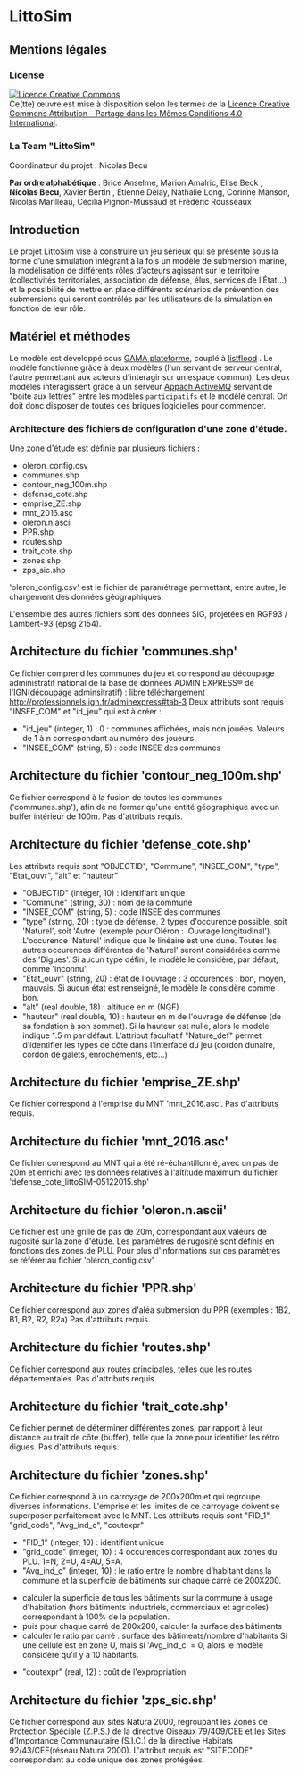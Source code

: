 LittoSim
=========

## Mentions légales

### License

<a rel="license" href="http://creativecommons.org/licenses/by-sa/4.0/"><img alt="Licence Creative Commons" style="border-width:0" src="https://i.creativecommons.org/l/by-sa/4.0/80x15.png" /></a><br />Ce(tte) œuvre est mise à disposition selon les termes de la <a rel="license" href="http://creativecommons.org/licenses/by-sa/4.0/">Licence Creative Commons Attribution -  Partage dans les Mêmes Conditions 4.0 International</a>.

### La Team "LittoSim"
Coordinateur du projet : Nicolas Becu


**Par ordre alphabétique** : Brice Anselme, Marion Amalric, Elise Beck , **Nicolas Becu**, Xavier Bertin , Etienne Delay, Nathalie Long, Corinne Manson, Nicolas Marilleau, Cécilia Pignon-Mussaud et Frédéric Rousseaux

## Introduction
Le projet LittoSim vise à construire un jeu sérieux qui se présente sous la forme d’une simulation intégrant à la fois un modèle de submersion marine, la modélisation de différents rôles d’acteurs agissant sur le territoire (collectivités territoriales, association de défense, élus, services de l’État...) et la possibilité de mettre en place différents scénarios de prévention des submersions qui seront contrôlés par les utilisateurs de la simulation en fonction de leur rôle.


## Matériel et méthodes
Le modèle est développé sous [GAMA plateforme](https://code.google.com/p/gama-platform/), couplé à [listflood](http://www.bristol.ac.uk/geography/research/hydrology/models/lisflood/) . Le modèle fonctionne grâce à deux modèles (l'un servant de serveur central, l'autre permettant aux acteurs d'interagir sur un espace commun).
Les deux modèles interagissent grâce à un serveur [Appach ActiveMQ](http://activemq.apache.org/) servant de "boite aux lettres" entre les modèles `participatifs` et le modèle central. On doit donc disposer de toutes ces briques logicielles pour commencer.


### Architecture des fichiers de configuration d'une zone d'étude.
Une zone d'étude est définie par plusieurs fichiers :
* oleron_config.csv
* communes.shp
* contour_neg_100m.shp
* defense_cote.shp
* emprise_ZE.shp
* mnt_2016.asc
* oleron.n.ascii
* PPR.shp
* routes.shp
* trait_cote.shp
* zones.shp
* zps_sic.shp

'oleron_config.csv' est le fichier de paramétrage permettant, entre autre, le chargement des données géographiques.

L'ensemble des autres fichiers sont des données SIG, projetées en RGF93 / Lambert-93 (epsg 2154).

## Architecture du fichier 'communes.shp'
Ce fichier comprend les communes du jeu et correspond au découpage administratif national de la base de données  ADMIN EXPRESS® de l'IGN(découpage adminsitratif) : libre téléchargement  http://professionnels.ign.fr/adminexpress#tab-3 
Deux attributs sont requis : "INSEE_COM" et "id_jeu" qui est à créer :
- "id_jeu" (integer, 1) : 0 : communes affichées, mais non jouées. Valeurs de 1 à n correspondant au numéro des joueurs.
- "INSEE_COM" (string, 5) : code INSEE des communes

## Architecture du fichier 'contour_neg_100m.shp'
Ce fichier correspond à la fusion de toutes les communes ('communes.shp'), afin de ne former qu'une entité géographique avec un buffer intérieur de 100m.
Pas d'attributs requis.

## Architecture du fichier 'defense_cote.shp'
Les attributs requis sont "OBJECTID", "Commune", "INSEE_COM", "type", "Etat_ouvr", "alt" et "hauteur" 
- "OBJECTID" (integer, 10) : identifiant unique
- "Commune" (string, 30) : nom de la commune
- "INSEE_COM" (string, 5) : code INSEE des communes
- "type" (string, 20) : type de défense, 2 types d'occurence possible, soit 'Naturel', soit 'Autre' (exemple pour Oléron : 'Ouvrage longitudinal').
L'occurence 'Naturel' indique que le linéaire est une dune. Toutes les autres occurences différentes de 'Naturel' seront considérées comme des 'Digues'. Si aucun type défini, le modèle le considère, par défaut, comme 'inconnu'.
 - "Etat_ouvr" (string, 20) : état de l'ouvrage : 3 occurences : bon, moyen, mauvais. Si aucun état est renseigné, le modèle le considère comme bon.
- "alt" (real double, 18) : altitude en m (NGF)
- "hauteur" (real double, 10) : hauteur en m de l'ouvrage de défense (de sa fondation à son sommet). Si la hauteur est nulle, alors le modele indique 1.5 m par défaut.
L'attribut facultatif "Nature_def" permet d'identifier les types de côte dans l'interface du jeu (cordon dunaire, cordon de galets, enrochements, etc...)

## Architecture du fichier 'emprise_ZE.shp'
Ce fichier correspond à l'emprise du MNT 'mnt_2016.asc'.
Pas d'attributs requis.

## Architecture du fichier 'mnt_2016.asc'
Ce fichier correspond au MNT qui a été ré-échantillonné, avec un pas de 20m et enrichi avec les données relatives à l'altitude maximum du fichier 'defense_cote_littoSIM-05122015.shp'

## Architecture du fichier 'oleron.n.ascii'
Ce fichier est une grille de pas de 20m, correspondant aux valeurs de rugosité sur la zone d'étude. Les paramètres de rugosité sont définis en fonctions des zones de PLU. Pour plus d'informations sur ces paramètres se référer au fichier 'oleron_config.csv'


## Architecture du fichier 'PPR.shp'
Ce fichier correspond aux zones d'aléa submersion du PPR (exemples : 1B2, B1, B2, R2, R2a)
Pas d'attributs requis.

## Architecture du fichier 'routes.shp'
Ce fichier correspond aux routes principales, telles que les routes départementales.
Pas d'attributs requis.

## Architecture du fichier 'trait_cote.shp'
Ce fichier permet de déterminer différentes zones, par rapport à leur distance au trait de côte (buffer), telle que la zone pour identifier les rétro digues.
Pas d'attributs requis.

## Architecture du fichier 'zones.shp'
Ce fichier correspond à un carroyage de 200x200m et qui regroupe diverses informations.
L'emprise et les limites de ce carroyage doivent se superposer parfaitement avec le MNT.
Les attributs requis sont "FID_1", "grid_code", "Avg_ind_c", "coutexpr"
- "FID_1" (integer, 10) : identifiant unique
- "grid_code" (integer, 10) : 4 occurences correspondant aux zones du PLU. 1=N, 2=U, 4=AU, 5=A.
- "Avg_ind_c" (integer, 10) : le ratio entre le nombre d’habitant dans la commune et la superficie de bâtiments sur chaque carré de 200X200. 
* calculer la superficie de tous les bâtiments sur la commune à usage d'habitation (hors bâtiments industriels, commerciaux et agricoles) correspondant à 100% de la population.
* puis pour chaque carré de 200x200, calculer la surface des bâtiments
* calculer le ratio par carré  : surface des bâtiments/nombre d'habitants
Si une cellule est en zone U, mais si 'Avg_ind_c' = 0, alors le modèle considère qu'il y a 10 habitants.
- "coutexpr" (real, 12) : coût de l'expropriation

## Architecture du fichier 'zps_sic.shp'
Ce fichier correspond aux sites Natura 2000, regroupant les Zones de Protection Spéciale (Z.P.S.) de la directive Oiseaux 79/409/CEE et les Sites d’Importance Communautaire (S.I.C.) de la directive Habitats 92/43/CEE(réseau Natura 2000).
L'attribut requis est "SITECODE" correspondant au code unique des zones protégées.
